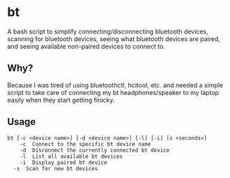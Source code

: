 # bt

A bash script to simplify connecting/disconnecting bluetooth devices, scanning for bluetooth devices, seeing what bluetooth devices are paired, and seeing available non-paired devices to connect to.

## Why?

Because I was tired of using bluetoothctl, hcitool, etc. and needed a simple script to take care of connecting my bt headphones/speaker to my laptop easily when they start getting finicky.

## Usage

```
bt [-c <device name>] [-d <device name>] [-l] [-i] [s <seconds>]
	-c  Connect to the specific bt device name
	-d  Disconnect the currently connected bt device
	-l  List all available bt devices
	-i  Display paired bt device
  -s  Scan for new bt devices
```

